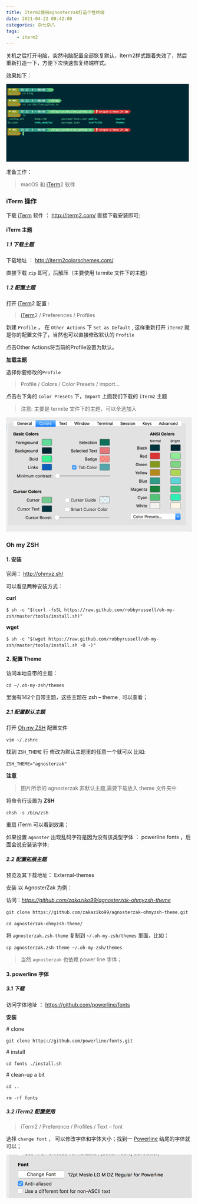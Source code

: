 ```yaml
---
title: Iterm2使用agnosterzak打造个性终端
date: 2021-04-22 08:42:00
categories: 杂七杂八
tags:
	- iterm2
---
```


关机之后打开电脑，突然电脑配置全部恢复默认，Iterm2样式跟着失效了，然后重新打造一下，方便下次快速恢复终端样式。

效果如下：

<img src="/img/iterm2css.png" />

准备工作：

> macOS 和 [iTerm](https://www.whatled.com/post-tag/iterm)2 软件

### iTerm 操作

下载 [iTerm](https://www.whatled.com/post-tag/iterm) 软件 ： http://iterm2.com/ 直接下载安装即可;

#### iTerm 主题

##### 1.1 下载主题

下载地址 ： http://iterm2colorschemes.com/

直接下载 `zip` 即可，后解压（主要使用 termite 文件下的主题）

##### 1.2 配置主题

打开 [iTerm](https://www.whatled.com/post-tag/iterm)2 配置 :

> [iTerm](https://www.whatled.com/post-tag/iterm)2 / Preferences / Profiles

新建 `Profile` ， 在 `Other Actions` 下 `Set as Default` , 这样重新打开 `iTerm2` 就是你的配置文件了，当然也可以直接修改默认的 `Profile`

点击Other Actions将当前的Profile设置为默认。

**加载主题**

选择你要修改的`Profile`

> Profile / Colors / Color Presets / import…

点击右下角的 `Color Presets` 下，`Import` 上面我们下载的 `iTerm2` 主题

> 注意: 主要是 termite 文件下的主题，可以全选加入

<img src="/img/iterm2color.png" />

<!-- more -->

### Oh my ZSH

#### 1. 安装

官网： http://ohmyz.sh/

可以看见两种安装方式：

**curl**

`$ sh -c "$(curl -fsSL https://raw.github.com/robbyrussell/oh-my-zsh/master/tools/install.sh)"`

**wget**

`$ sh -c "$(wget https://raw.github.com/robbyrussell/oh-my-zsh/master/tools/install.sh -O -)"`

#### 2. 配置 Theme

访问本地自带的主题：

`cd ~/.oh-my-zsh/themes`

里面有142个自带主题，这些主题在 zsh – theme , 可以查看；

##### 2.1 配置默认主题

打开 [Oh my ZSH](https://www.whatled.com/post-tag/oh-my-zsh) 配置文件

`vim ~/.zshrc`

找到 `ZSH_THEME` 行 修改为默认主题里的任意一个就可以 比如:

`ZSH_THEME="agnosterzak"`

**注意**

> 图片所示的 agnosterzak 非默认主题,需要下载放入 theme 文件夹中

将命令行设置为 **ZSH**

`chsh -s /bin/zsh`

重启 iTerm 可以看到效果；

如果设置 `agnoster` 出现乱码字符是因为没有该类型字体 ： powerline fonts ，后面会说安装该字体;

##### 2.2 配置拓展主题

预览及其下载地址： External-themes

安装 以 AgnosterZak 为例：

访问：*https://github.com/zakaziko99/agnosterzak-ohmyzsh-theme*

`git clone https://github.com/zakaziko99/agnosterzak-ohmyzsh-theme.git`

`cd agnosterzak-ohmyzsh-theme/`

将 `agnosterzak.zsh-theme` 复制到 `~/.oh-my-zsh/themes` 里面，比如：

`cp agnosterzak.zsh-theme ~/.oh-my-zsh/themes`

> 当然 `agnosterzak` 也依赖 power line 字体；

#### 3. powerline 字体

##### 3.1 下载

访问字体地址 ： https://github.com/powerline/fonts

**安装**

\# clone

`git clone https://github.com/powerline/fonts.git`

\# install

`cd fonts ./install.sh`

\# clean-up a bit

`cd ..`

`rm -rf fonts`

##### 3.2 iTerm2 配置使用

> iTerm2 / Preference / Profiles / Text – font

选择 `change font` ， 可以修改字体和字体大小；找到一 [Powerline](https://www.whatled.com/post-tag/powerline) 结尾的字体就可以；

<img src="/img/iterm2font.png" />